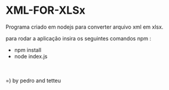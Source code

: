 # XML-FOR-XLSx
Programa criado em nodejs para converter arquivo xml em xlsx.

para rodar a aplicação insira os seguintes comandos npm :
</br>
- npm install
- node index.js
</br>

</br>
 =)
 by pedro and tetteu
